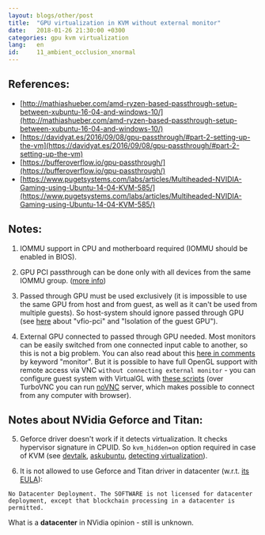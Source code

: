 ```yaml
---
layout: blogs/other/post
title:  "GPU virtualization in KVM without external monitor"
date:   2018-01-26 21:30:00 +0300
categories: gpu kvm virtualization
lang:   en
id:     11_ambient_occlusion_xnormal
---
```


## References:

- [http://mathiashueber.com/amd-ryzen-based-passthrough-setup-between-xubuntu-16-04-and-windows-10/](http://mathiashueber.com/amd-ryzen-based-passthrough-setup-between-xubuntu-16-04-and-windows-10/)
- [https://davidyat.es/2016/09/08/gpu-passthrough/#part-2-setting-up-the-vm](https://davidyat.es/2016/09/08/gpu-passthrough/#part-2-setting-up-the-vm)
- [https://bufferoverflow.io/gpu-passthrough/](https://bufferoverflow.io/gpu-passthrough/)
- [https://www.pugetsystems.com/labs/articles/Multiheaded-NVIDIA-Gaming-using-Ubuntu-14-04-KVM-585/](https://www.pugetsystems.com/labs/articles/Multiheaded-NVIDIA-Gaming-using-Ubuntu-14-04-KVM-585/)

## Notes:

1) IOMMU support in CPU and motherboard required (IOMMU should be enabled in BIOS).

2) GPU PCI passthrough can be done only with all devices from the same IOMMU group. ([more info](https://vfio.blogspot.ru/2014/08/iommu-groups-inside-and-out.html))

3) Passed through GPU must be used exclusively (it is impossible to use the same GPU from host and from guest, as well as it can't be used from multiple guests).
   So host-system should ignore passed through GPU (see [here](http://mathiashueber.com/amd-ryzen-based-passthrough-setup-between-xubuntu-16-04-and-windows-10/) about "vfio-pci" and "Isolation of the guest GPU").

4) External GPU connected to passed through GPU needed. Most monitors can be easily switched from one connected input cable to another, so this is not a big problem. You can also read about this [here in comments](https://www.pugetsystems.com/labs/articles/Multiheaded-NVIDIA-Gaming-using-Ubuntu-14-04-KVM-585/) by keyword "monitor".
   But it is possible to have full OpenGL support with remote access via VNC ```without connecting external monitor``` - you can configure guest system with VirtualGL with [these scripts](https://github.com/agisoft-llc/cloud-scripts/)
   (over TurboVNC you can run [noVNC](https://github.com/novnc/noVNC) server, which makes possible to connect from any computer with browser).

## Notes about NVidia Geforce and Titan:

5) Geforce driver doesn't work if it detects virtualization. It checks hypervisor signature in CPUID. So ```kvm_hidden=on``` option required in case of KVM
   (see [devtalk](https://devtalk.nvidia.com/default/topic/957757/cuda-setup-and-installation/gtx-1080-amp-kvm-pci-passthrough-to-guest/post/5092622/#5092622),
        [askubuntu](https://askubuntu.com/questions/939351/virt-install-with-kvm-off-option/939632#939632),
        [detecting virtualization](http://linuxmogeb.blogspot.ru/2013/06/detecting-virtualization.html)).

6) It is not allowed to use Geforce and Titan driver in datacenter (w.r.t. [its EULA](http://www.nvidia.com/content/DriverDownload-March2009/licence.php?lang=us&type=GeForce)):

```
No Datacenter Deployment. The SOFTWARE is not licensed for datacenter deployment, except that blockchain processing in a datacenter is permitted.
```

What is a **datacenter** in NVidia opinion - still is unknown.
